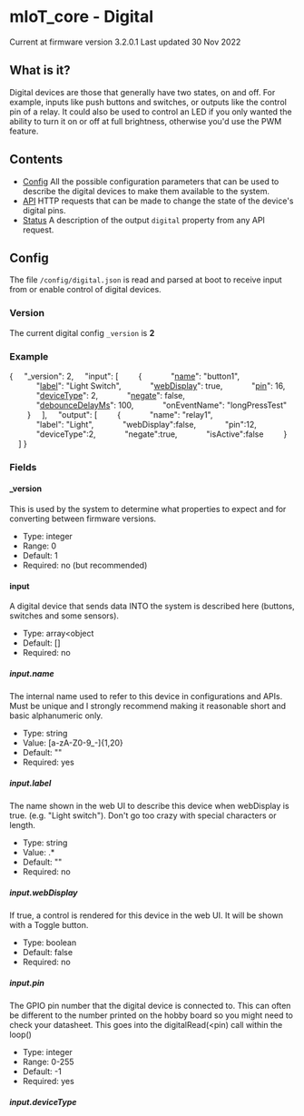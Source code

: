 # mIoT_core - Digital

Current at firmware version 3.2.0.1
Last updated 30 Nov 2022

## What is it?
Digital devices are those that generally have two states, on and off. For example, inputs like push buttons and switches, or outputs like the control pin of a relay. It could also be used to control an LED if you only wanted the ability to turn it on or off at full brightness, otherwise you'd use the PWM feature.

## Contents
* [Config](#config) All the possible configuration parameters that can be used to describe the digital devices to make them available to the system.
* [API](#api) HTTP requests that can be made to change the state of the device's digital pins.
* [Status](#status) A description of the output `digital` property from any API request.

## Config
The file `/config/digital.json` is read and parsed at boot to receive input from or enable control of digital devices.

### Version
The current digital config `_version` is **2**

### Example
{
&nbsp;&nbsp;&nbsp;&nbsp;"_version":&nbsp;2,
&nbsp;&nbsp;&nbsp;&nbsp;"input":&nbsp;[
&nbsp;&nbsp;&nbsp;&nbsp;&nbsp;&nbsp;&nbsp;&nbsp;{
&nbsp;&nbsp;&nbsp;&nbsp;&nbsp;&nbsp;&nbsp;&nbsp;&nbsp;&nbsp;&nbsp;&nbsp;"[name](#inputname)":&nbsp;"button1",
&nbsp;&nbsp;&nbsp;&nbsp;&nbsp;&nbsp;&nbsp;&nbsp;&nbsp;&nbsp;&nbsp;&nbsp;"[label](#inputlabel)":&nbsp;"Light&nbsp;Switch",
&nbsp;&nbsp;&nbsp;&nbsp;&nbsp;&nbsp;&nbsp;&nbsp;&nbsp;&nbsp;&nbsp;&nbsp;"[webDisplay](#inputwebdisplay)":&nbsp;true,
&nbsp;&nbsp;&nbsp;&nbsp;&nbsp;&nbsp;&nbsp;&nbsp;&nbsp;&nbsp;&nbsp;&nbsp;"[pin](#inputpin)":&nbsp;16,
&nbsp;&nbsp;&nbsp;&nbsp;&nbsp;&nbsp;&nbsp;&nbsp;&nbsp;&nbsp;&nbsp;&nbsp;"[deviceType](#inputdevicetype)":&nbsp;2,
&nbsp;&nbsp;&nbsp;&nbsp;&nbsp;&nbsp;&nbsp;&nbsp;&nbsp;&nbsp;&nbsp;&nbsp;"[negate](#inputnegate)":&nbsp;false,
&nbsp;&nbsp;&nbsp;&nbsp;&nbsp;&nbsp;&nbsp;&nbsp;&nbsp;&nbsp;&nbsp;&nbsp;"[debounceDelayMs](#inputdebouncedelayms)":&nbsp;100,
&nbsp;&nbsp;&nbsp;&nbsp;&nbsp;&nbsp;&nbsp;&nbsp;&nbsp;&nbsp;&nbsp;&nbsp;"onEventName":&nbsp;"longPressTest"
&nbsp;&nbsp;&nbsp;&nbsp;&nbsp;&nbsp;&nbsp;&nbsp;}
&nbsp;&nbsp;&nbsp;&nbsp;],
&nbsp;&nbsp;&nbsp;&nbsp;"output":&nbsp;[
&nbsp;&nbsp;&nbsp;&nbsp;&nbsp;&nbsp;&nbsp;&nbsp;{
&nbsp;&nbsp;&nbsp;&nbsp;&nbsp;&nbsp;&nbsp;&nbsp;&nbsp;&nbsp;&nbsp;&nbsp;"name":&nbsp;"relay1",
&nbsp;&nbsp;&nbsp;&nbsp;&nbsp;&nbsp;&nbsp;&nbsp;&nbsp;&nbsp;&nbsp;&nbsp;"label":&nbsp;"Light",
&nbsp;&nbsp;&nbsp;&nbsp;&nbsp;&nbsp;&nbsp;&nbsp;&nbsp;&nbsp;&nbsp;&nbsp;"webDisplay":false,
&nbsp;&nbsp;&nbsp;&nbsp;&nbsp;&nbsp;&nbsp;&nbsp;&nbsp;&nbsp;&nbsp;&nbsp;"pin":12,
&nbsp;&nbsp;&nbsp;&nbsp;&nbsp;&nbsp;&nbsp;&nbsp;&nbsp;&nbsp;&nbsp;&nbsp;"deviceType":2,
&nbsp;&nbsp;&nbsp;&nbsp;&nbsp;&nbsp;&nbsp;&nbsp;&nbsp;&nbsp;&nbsp;&nbsp;"negate":true,
&nbsp;&nbsp;&nbsp;&nbsp;&nbsp;&nbsp;&nbsp;&nbsp;&nbsp;&nbsp;&nbsp;&nbsp;"isActive":false
&nbsp;&nbsp;&nbsp;&nbsp;&nbsp;&nbsp;&nbsp;&nbsp;}
&nbsp;&nbsp;&nbsp;&nbsp;]
}

### Fields

#### _version
This is used by the system to determine what properties to expect and for converting between firmware versions.
* Type: integer
* Range: 0
* Default: 1
* Required: no (but recommended)

#### input
A digital device that sends data INTO the system is described here (buttons, switches and some sensors).
* Type: array<object
* Default: []
* Required: no

##### input.name
The internal name used to refer to this device in configurations and APIs. Must be unique and I strongly recommend making it reasonable short and basic alphanumeric only.
* Type: string
* Value: [a-zA-Z0-9_-]{1,20}
* Default: ""
* Required: yes

##### input.label
The name shown in the web UI to describe this device when webDisplay is true. (e.g. "Light switch"). Don't go too crazy with special characters or length.
* Type: string
* Value: .*
* Default: ""
* Required: no

##### input.webDisplay
If true, a control is rendered for this device in the web UI. It will be shown with a Toggle button.
* Type: boolean
* Default: false
* Required: no

##### input.pin
The GPIO pin number that the digital device is connected to. This can often be different to the number printed on the hobby board so you might need to check your datasheet. This goes into the digitalRead(<pin) call within the loop()
* Type: integer
* Range: 0-255
* Default: -1
* Required: yes

##### input.deviceType
